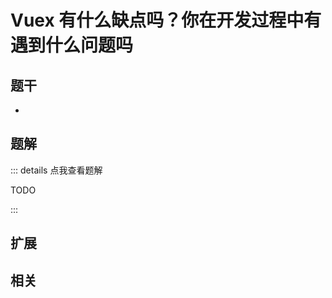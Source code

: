 # Vuex 有什么缺点吗？你在开发过程中有遇到什么问题吗


## 题干

- 



## 题解

::: details 点我查看题解

  TODO

:::



## 扩展



## 相关
